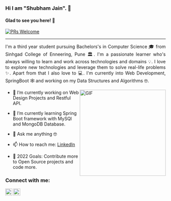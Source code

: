### Hi I am "Shubham Jain". 👋

#### Glad to see you here! 🤩

<p>

[![PRs Welcome](https://img.shields.io/badge/PRs-welcome-brightgreen.svg?style=flat&logo=github)](https://github.com/jainshubham766)
 &nbsp;

---
<div style="text-align: justify"> 

I'm a third year student pursuing Bachelors's in Computer Science 🎓 from Sinhgad College of Enneering, Pune 🏛. I'm a passionate learner who's always willing to learn and work across technologies and domains 💡. I love to explore new technologies and leverage them to solve real-life problems ✨. Apart from that I also love to 💻. I'm currently into Web Development, SpringBoot 🕸️ and working on my Data Structures and Algorithms 🤓.

</div>

<img align="right" height="270px" alt="GIF" src="https://i.pinimg.com/originals/e4/26/70/e426702edf874b181aced1e2fa5c6cde.gif" />

- 🔭 I’m currently working on Web Design Projects and Restful API.

- 🌱 I’m currently learning Spring Boot framework with MySQl and MongoDB Database.

- 💬 Ask me anything 🤓

- 📫 How to reach me: [LinkedIn](https://www.linkedin.com/in/jainshubham766/)

- 🥅 2022 Goals: Contribute more to Open Source projects and code more.

### Connect with me:
<div>

[<img align="left" alt="Shubham Jain | Twitter" width="22px" src="https://cdn.jsdelivr.net/npm/simple-icons@v3/icons/twitter.svg" />](https://twitter.com/jainshubham766)

[<img align="left" alt="Shubham Jain  | LinkedIn" width="22px" src="https://cdn.jsdelivr.net/npm/simple-icons@v3/icons/linkedin.svg" />](https://linkedin.com/in/jainshubham76)

</div>

<br>
